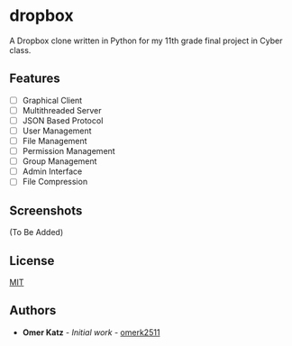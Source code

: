 # dropbox
A Dropbox clone written in Python for my 11th grade final project in Cyber class.

## Features
- [ ] Graphical Client
- [ ] Multithreaded Server
- [ ] JSON Based Protocol
- [ ] User Management
- [ ] File Management
- [ ] Permission Management
- [ ] Group Management
- [ ] Admin Interface
- [ ] File Compression

## Screenshots
(To Be Added)

## License
[MIT](https://choosealicense.com/licenses/mit/)

## Authors
- **Omer Katz** - *Initial work* - [omerk2511](https://github.com/omerk2511)
